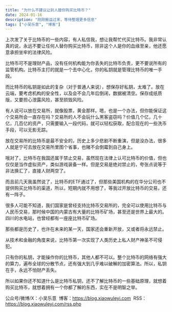 ```yaml
---
title: "为什么不建议让别人替你购买比特币？"
date: 2024-01-16
description: "刚刚搬运过来，等待整理更多信息"
tags: ["小吴乐意", "博客"]
---
```


上次发了关于比特币的一些内容，有人私信我，想让我帮忙代买比特币。我非常认真的说，永远不要让任何人替你购买比特币，除非这个人是你的血缘至亲，他还愿意承担坐牢的法律风险。

比特币可不是理财产品，没有任何机构能为你丢失的比特币负责，更不要说所有的监管机构。比特币主打的就是一个去中心化，你的私钥就是管理比特币的唯一手段。

而比特币的私钥是如此的复杂（对于普通人来说），想保存好私钥，太难了。放在云端，要考虑机构的安全性，以及会不会几年后倒闭，数据被清空。保存成纸质版，又要担心泄露风险，甚至损毁风险。

有人说可以放在交易所，就像股票，黄金那样。嗯，也是一个办法，但你能保证这个交易所会一直存在吗？交易所的人不会玩什么黑客盗窃吗？价值几个亿，几十亿，几百亿的资产，只需要输入一段代码，就可以轻松获取，配合现在的一些洗币手段，可以无影无踪。

放在交易所的比特币是最不安全的，历史上多少悲剧不断重演，但是没办法，很多人就是宁可去放在交易所里图个省事，也赌不会倒霉到自己身上。

哦对了，比特币在我国还属于禁止交易，虽然现在法律上认可比特币的价值，但也仅仅是当作虚拟资产，类似游戏装备一样。但是交易是绝对禁止的，夸张点说等于非法换汇了，直接人财两空了。

而且前几天我虽然说了，比特币的ETF通过了，但那些美国机构的在华分公司也不提供购买比特币的渠道，所以，短期内就不用想了，等我过开放比特币的交易，还有一阵子。

很多人可能不知道，我们国家是曾经支持比特币交易所的，完全可以使用比特币与人民币交易，那时候中国的内蒙古有大量的比特币矿场，甚至还是世界上最大的。四川的水电站，也曾经都有一座座比特币矿场。

那些都是历史了，也许在未来的某一天，国家还会重新开放，又或者将永远禁止。

从技术和金融的角度来说，比特币第一次实现了人类历史上私人财产神圣不可侵犯。

只有你的私钥，才能操作你的比特币，其他人都不可以。整个比特币的网络有强大的算力，遍布全球的分散节点，还有强大到几乎难以破解的加密算法。所以，私钥在手，永远不怕财产丢失。

所以如果你还不知道什么是比特币私钥，还不了解比特币的一些基础原理，就想着购买比特币，就想着拥有一个你都了解的东西，实在不是明智之举。

公众号/微博/X：小吴乐意
 博客：https://blog.xiaowuleyi.com
 RSS：https://blog.xiaowuleyi.com/rss.php
